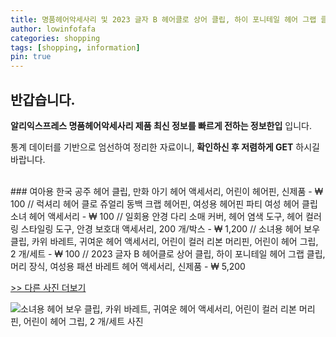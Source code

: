 ```yaml
---
title: 명품헤어악세사리 및 2023 글자 B 헤어클로 상어 클립, 하이 포니테일 헤어 그랩 클립, 머리 장식, 여성용 패션 바레트 헤어 액세서리, 신제품 
author: lowinfofafa
categories: shopping
tags: [shopping, information]
pin: true
---
```


## 반갑습니다. 

**알리익스프레스 명품헤어악세사리 제품 최신 정보를 빠르게 전하는 정보한입** 입니다.

통계 데이터를 기반으로 엄선하여 정리한 자료이니, **확인하신 후 저렴하게 GET** 하시길 바랍니다.

<br >
### 여아용 한국 공주 헤어 클립, 만화 아기 헤어 액세서리, 어린이 헤어핀, 신제품  - ₩ 100 // 럭셔리 헤어 클로 쥬얼리 동백 크랩 헤어핀, 여성용 헤어핀 파티 여성 헤어 클립 소녀 헤어 액세서리  - ₩ 100 // 일회용 안경 다리 소매 커버, 헤어 염색 도구, 헤어 컬러링 스타일링 도구, 안경 보호대 액세서리, 200 개/박스  - ₩ 1,200 // 소녀용 헤어 보우 클립, 카위 바레트, 귀여운 헤어 액세서리, 어린이 컬러 리본 머리핀, 어린이 헤어 그립, 2 개/세트  - ₩ 100 // 2023 글자 B 헤어클로 상어 클립, 하이 포니테일 헤어 그랩 클립, 머리 장식, 여성용 패션 바레트 헤어 액세서리, 신제품  - ₩ 5,200

[>> 다른 사진 더보기](https://alongwithus.com/명품헤어악세사리-8557)

![소녀용 헤어 보우 클립, 카위 바레트, 귀여운 헤어 액세서리, 어린이 컬러 리본 머리핀, 어린이 헤어 그립, 2 개/세트  사진](https://ae04.alicdn.com/kf/Safa71ee863f34601a1205ed664fa437ah/2Pcs-Set-Hair-Bow-Clips-For-Girls-Baby-Kawii-Barrettes-Cute-Haar-Accessoires-Kids-Colored-Ribbon.jpg)
                        